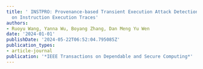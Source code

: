 ```yaml
---
title: ' INSTPRO: Provenance-based Transient Execution Attack Detection and Investigation
  on Instruction Execution Traces'
authors:
- Ruoyu Wang, Yanna Wu, Boyang Zhang, Dan Meng Yu Wen
date: '2024-01-01'
publishDate: '2024-05-22T06:52:04.795085Z'
publication_types:
- article-journal
publication: '*IEEE Transactions on Dependable and Secure Computing*'
---
```

